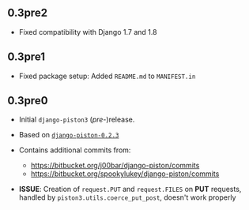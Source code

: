 0.3pre2
-------

* Fixed compatibility with Django 1.7 and 1.8

0.3pre1
-------

* Fixed package setup: Added `README.md` to `MANIFEST.in`


0.3pre0
-------

* Initial `django-piston3` (_pre_-)release.
* Based on [`django-piston-0.2.3`](
    https://pypi.python.org/pypi/django-piston/0.2.3)
* Contains additional commits from:
  * <https://bitbucket.org/j00bar/django-piston/commits>
  * <https://bitbucket.org/spookylukey/django-piston/commits>

* __ISSUE__: Creation of `request.PUT` and `request.FILES`
  on __PUT__ requests, handled by `piston3.utils.coerce_put_post`,
  doesn't work properly
